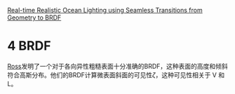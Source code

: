 [Real-time Realistic Ocean Lighting using Seamless Transitions from Geometry to BRDF](https://hal.inria.fr/inria-00443630/file/article-1.pdf)  

# 4 BRDF

[Ross](https://www.researchgate.net/publication/7467199_Detailed_analytical_approach_to_the_Gaussian_surface_bidirectional_reflectance_distribution_function_specular_component_applied_to_the_sea_surface)发明了一个对于各向异性粗糙表面十分准确的BRDF，这种表面的高度和倾斜符合高斯分布。他们的BRDF计算微表面斜面的可见性$\zeta$，这种可见性相关于 V 和 L。  
